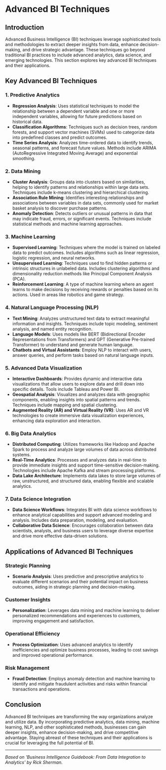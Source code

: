 # Advanced BI Techniques

## Introduction

Advanced Business Intelligence (BI) techniques leverage sophisticated tools and methodologies to extract deeper insights from data, enhance decision-making, and drive strategic advantage. These techniques go beyond traditional BI practices to include advanced analytics, data science, and emerging technologies. This section explores key advanced BI techniques and their applications.

## Key Advanced BI Techniques

### 1. Predictive Analytics
- **Regression Analysis**: Uses statistical techniques to model the relationship between a dependent variable and one or more independent variables, allowing for future predictions based on historical data.
- **Classification Algorithms**: Techniques such as decision trees, random forests, and support vector machines (SVMs) used to categorize data into predefined classes and predict outcomes.
- **Time Series Analysis**: Analyzes time-ordered data to identify trends, seasonal patterns, and forecast future values. Methods include ARIMA (AutoRegressive Integrated Moving Average) and exponential smoothing.

### 2. Data Mining
- **Cluster Analysis**: Groups data into clusters based on similarities, helping to identify patterns and relationships within large data sets. Techniques include k-means clustering and hierarchical clustering.
- **Association Rule Mining**: Identifies interesting relationships and associations between variables in data sets, commonly used for market basket analysis to discover purchase patterns.
- **Anomaly Detection**: Detects outliers or unusual patterns in data that may indicate fraud, errors, or significant events. Techniques include statistical methods and machine learning approaches.

### 3. Machine Learning
- **Supervised Learning**: Techniques where the model is trained on labeled data to predict outcomes. Includes algorithms such as linear regression, logistic regression, and neural networks.
- **Unsupervised Learning**: Techniques used to find hidden patterns or intrinsic structures in unlabeled data. Includes clustering algorithms and dimensionality reduction methods like Principal Component Analysis (PCA).
- **Reinforcement Learning**: A type of machine learning where an agent learns to make decisions by receiving rewards or penalties based on its actions. Used in areas like robotics and game strategy.

### 4. Natural Language Processing (NLP)
- **Text Mining**: Analyzes unstructured text data to extract meaningful information and insights. Techniques include topic modeling, sentiment analysis, and named entity recognition.
- **Language Models**: Uses models like BERT (Bidirectional Encoder Representations from Transformers) and GPT (Generative Pre-trained Transformer) to understand and generate human language.
- **Chatbots and Virtual Assistants**: Employ NLP to interact with users, answer queries, and perform tasks based on natural language inputs.

### 5. Advanced Data Visualization
- **Interactive Dashboards**: Provides dynamic and interactive data visualizations that allow users to explore data and drill down into specific details. Tools include Tableau and Power BI.
- **Geospatial Analysis**: Visualizes and analyzes data with geographic components, enabling insights into spatial patterns and trends. Techniques include mapping and spatial clustering.
- **Augmented Reality (AR) and Virtual Reality (VR)**: Uses AR and VR technologies to create immersive data visualization experiences, enhancing data exploration and interaction.

### 6. Big Data Analytics
- **Distributed Computing**: Utilizes frameworks like Hadoop and Apache Spark to process and analyze large volumes of data across distributed systems.
- **Real-Time Analytics**: Processes and analyzes data in real-time to provide immediate insights and support time-sensitive decision-making. Technologies include Apache Kafka and stream processing platforms.
- **Data Lake Architecture**: Implements data lakes to store large volumes of raw, unstructured, and structured data, enabling flexible and scalable analytics.

### 7. Data Science Integration
- **Data Science Workflows**: Integrates BI with data science workflows to enhance analytical capabilities and support advanced modeling and analysis. Includes data preparation, modeling, and evaluation.
- **Collaborative Data Science**: Encourages collaboration between data scientists, analysts, and business users to leverage diverse expertise and drive more effective data-driven solutions.

## Applications of Advanced BI Techniques

### Strategic Planning
- **Scenario Analysis**: Uses predictive and prescriptive analytics to evaluate different scenarios and their potential impact on business outcomes, aiding in strategic planning and decision-making.

### Customer Insights
- **Personalization**: Leverages data mining and machine learning to deliver personalized recommendations and experiences to customers, improving engagement and satisfaction.

### Operational Efficiency
- **Process Optimization**: Uses advanced analytics to identify inefficiencies and optimize business processes, leading to cost savings and improved operational performance.

### Risk Management
- **Fraud Detection**: Employs anomaly detection and machine learning to identify and mitigate fraudulent activities and risks within financial transactions and operations.

## Conclusion

Advanced BI techniques are transforming the way organizations analyze and utilize data. By incorporating predictive analytics, data mining, machine learning, NLP, and other sophisticated methods, businesses can gain deeper insights, enhance decision-making, and drive competitive advantage. Staying abreast of these techniques and their applications is crucial for leveraging the full potential of BI.

---

*Based on 'Business Intelligence Guidebook: From Data Integration to Analytics' by Rick Sherman.*

